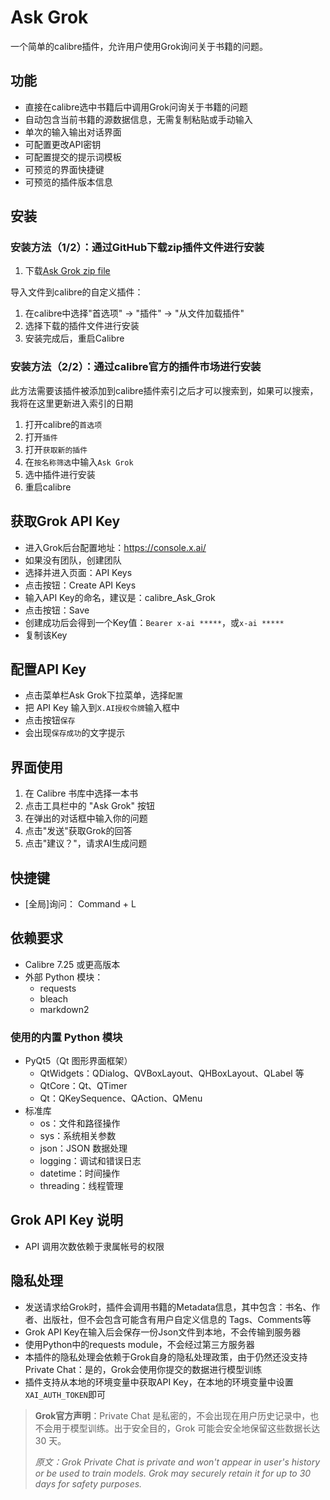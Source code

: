 # Ask Grok

一个简单的calibre插件，允许用户使用Grok询问关于书籍的问题。

## 功能

- 直接在calibre选中书籍后中调用Grok问询关于书籍的问题
- 自动包含当前书籍的源数据信息，无需复制粘贴或手动输入
- 单次的输入输出对话界面
- 可配置更改API密钥
- 可配置提交的提示词模板
- 可预览的界面快捷键
- 可预览的插件版本信息

## 安装

### 安装方法（1/2）：通过GitHub下载zip插件文件进行安装

1. 下载[Ask Grok zip file]()

导入文件到calibre的自定义插件：

1. 在calibre中选择"首选项" -> "插件" -> "从文件加载插件"
2. 选择下载的插件文件进行安装
3. 安装完成后，重启Calibre

### 安装方法（2/2）：通过calibre官方的插件市场进行安装

此方法需要该插件被添加到calibre插件索引之后才可以搜索到，如果可以搜索，我将在这里更新进入索引的日期

1. 打开calibre的`首选项`
2. 打开`插件`
3. 打开`获取新的插件`
4. 在`按名称筛选`中输入`Ask Grok`
5. 选中插件进行安装
6. 重启calibre

## 获取Grok API Key

  - 进入Grok后台配置地址：https://console.x.ai/
  - 如果没有团队，创建团队
  - 选择并进入页面：API Keys
  - 点击按钮：Create API Keys
  - 输入API Key的命名，建议是：calibre_Ask_Grok
  - 点击按钮：Save
  - 创建成功后会得到一个Key值：`Bearer x-ai *****`，或`x-ai *****`
  - 复制该Key

## 配置API Key

  - 点击菜单栏Ask Grok下拉菜单，选择`配置`
  - 把 API Key 输入到`X.AI授权令牌`输入框中
  - 点击按钮`保存`
  - 会出现`保存成功`的文字提示

## 界面使用

1. 在 Calibre 书库中选择一本书
2. 点击工具栏中的 "Ask Grok" 按钮
3. 在弹出的对话框中输入你的问题
4. 点击"发送"获取Grok的回答
5. 点击"建议？"，请求AI生成问题

## 快捷键
- [全局]询问： Command + L

## 依赖要求

- Calibre 7.25 或更高版本
- 外部 Python 模块：
  - requests
  - bleach
  - markdown2

### 使用的内置 Python 模块
- PyQt5（Qt 图形界面框架）
  - QtWidgets：QDialog、QVBoxLayout、QHBoxLayout、QLabel 等
  - QtCore：Qt、QTimer
  - Qt：QKeySequence、QAction、QMenu
- 标准库
  - os：文件和路径操作
  - sys：系统相关参数
  - json：JSON 数据处理
  - logging：调试和错误日志
  - datetime：时间操作
  - threading：线程管理

## Grok API Key 说明

- API 调用次数依赖于隶属帐号的权限

## 隐私处理

- 发送请求给Grok时，插件会调用书籍的Metadata信息，其中包含：书名、作者、出版社，但不会包含可能含有用户自定义信息的 Tags、Comments等
- Grok API Key在输入后会保存一份Json文件到本地，不会传输到服务器
- 使用Python中的requests module，不会经过第三方服务器
- 本插件的隐私处理会依赖于Grok自身的隐私处理政策，由于仍然还没支持Private Chat：是的，Grok会使用你提交的数据进行模型训练
- 插件支持从本地的环境变量中获取API Key，在本地的环境变量中设置`XAI_AUTH_TOKEN`即可

> **Grok官方声明**：Private Chat 是私密的，不会出现在用户历史记录中，也不会用于模型训练。出于安全目的，Grok 可能会安全地保留这些数据长达 30 天。
> 
> *原文：Grok Private Chat is private and won't appear in user's history or be used to train models. Grok may securely retain it for up to 30 days for safety purposes.*
